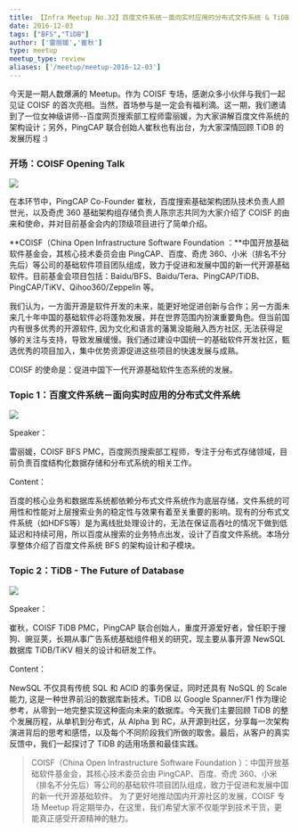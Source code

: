 ```yaml
---
title: 【Infra Meetup No.32】百度文件系统－面向实时应用的分布式文件系统 & TiDB - The Future of Database
date: 2016-12-03
tags: ["BFS","TiDB"]
author: ['雷丽媛','崔秋']
type: meetup
meetup_type: review
aliases: ['/meetup/meetup-2016-12-03']
---
```



今天是一期人数爆满的 Meetup。作为 COISF 专场，感谢众多小伙伴与我们一起见证 COISF 的首次亮相。当然，首场参与是一定会有福利滴。这一期，我们邀请到了一位女神级讲师--百度网页搜索部工程师雷丽媛，为大家讲解百度文件系统的架构设计；另外，PingCAP 联合创始人崔秋也有出台，为大家深情回顾 TiDB 的发展历程 :)

### 开场：COISF Opening Talk

![](http://upload-images.jianshu.io/upload_images/542677-ba7281fb4f55081d?imageMogr2/auto-orient/strip%7CimageView2/2/w/1240)

在本环节中，PingCAP Co-Founder 崔秋，百度搜索基础架构团队技术负责人颜世光，以及奇虎 360 基础架构组存储负责人陈宗志共同为大家介绍了 COISF 的由来和使命，并对目前基金会内的顶级项目进行了简单介绍。

**COISF（China Open Infrastructure Software Foundation ：**中国开放基础软件基金会，其核心技术委员会由 PingCAP、百度、奇虎 360、小米（排名不分先后）等公司的基础软件项目团队组成，致力于促进和发展中国的新一代开源基础软件。目前基金会项目包括：Baidu/BFS、Baidu/Tera、PingCAP/TiDB、PingCAP/TiKV、Qihoo360/Zeppelin 等。

我们认为，一方面开源是软件开发的未来，能更好地促进创新与合作；另一方面未来几十年中国的基础软件必将蓬勃发展，并在世界范围内扮演重要角色。但当前国内有很多优秀的开源软件, 因为文化和语言的藩篱没能融入西方社区, 无法获得足够的关注与支持，导致发展缓慢。我们通过建设中国统一的基础软件开发社区，甄选优秀的项目加入，集中优势资源促进这些项目的快速发展与成熟。

COISF 的使命是：促进中国下一代开源基础软件生态系统的发展。

### Topic 1：百度文件系统－面向实时应用的分布式文件系统

![](http://upload-images.jianshu.io/upload_images/542677-0b73b83a49d44d72?imageMogr2/auto-orient/strip%7CimageView2/2/w/1240) 

Speaker：

雷丽媛，COISF BFS PMC，百度网页搜索部工程师，专注于分布式存储领域，目前负责百度结构化数据存储和分布式系统的相关工作。

Content：

百度的核心业务和数据库系统都依赖分布式文件系统作为底层存储，文件系统的可用性和性能对上层搜索业务的稳定性与效果有着至关重要的影响。现有的分布式文件系统（如HDFS等）是为离线批处理设计的，无法在保证高吞吐的情况下做到低延迟和持续可用，所以百度从搜索的业务特点出发，设计了百度文件系统。本场分享整体介绍了百度文件系统 BFS 的架构设计和子模块。

### Topic 2：TiDB - The Future of Database

![](http://upload-images.jianshu.io/upload_images/542677-0585076cc89a6b76?imageMogr2/auto-orient/strip%7CimageView2/2/w/1240) 

Speaker：

崔秋，COISF TiDB PMC，PingCAP 联合创始人，重度开源爱好者，曾任职于搜狗、豌豆荚，长期从事广告系统基础组件相关的研究，现主要从事开源 NewSQL 数据库 TiDB/TiKV 相关的设计和研发工作。

Content：

NewSQL 不仅具有传统 SQL 和 ACID 的事务保证，同时还具有 NoSQL 的 Scale 能力, 这是一种世界前沿的数据库新技术。TiDB 以 Google Spanner/F1 作为理论参考，从零到一地完整实现这种面向未来的数据库。今天我们主要回顾 TiDB 的整个发展历程，从单机到分布式，从 Alpha 到 RC，从开源到社区，分享每一次架构演进背后的思考和感悟，以及每个不同阶段我们所做的取舍。最后，从客户的真实反馈中，我们一起探讨了 TiDB 的适用场景和最佳实践。

>COISF（China Open Infrastructure Software Foundation ）：中国开放基础软件基金会，其核心技术委员会由 PingCAP、百度、奇虎 360、小米（排名不分先后）等公司的基础软件项目团队组成，致力于促进和发展中国的新一代开源基础软件。
>为了更好地推动国内开源社区的发展，COISF 专场 Meetup 将定期举办，在这里，我们希望大家不仅能学到技术干货，更能真正感受开源精神的魅力。



